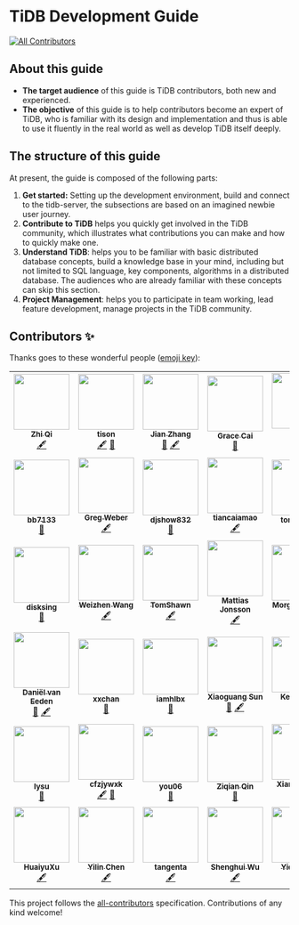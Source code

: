 # TiDB Development Guide

<!-- ALL-CONTRIBUTORS-BADGE:START - Do not remove or modify this section -->
[![All Contributors](https://img.shields.io/badge/all_contributors-30-orange.svg?style=flat-square)](#contributors-)
<!-- ALL-CONTRIBUTORS-BADGE:END -->

## About this guide

* **The target audience** of this guide is TiDB contributors, both new and experienced.
* **The objective** of this guide is to help contributors become an expert of TiDB, who is familiar with its design and implementation and thus is able to use it fluently in the real world as well as develop TiDB itself deeply.

## The structure of this guide

At present, the guide is composed of the following parts:

1. **Get started:** Setting up the development environment, build and connect to the tidb-server, the subsections are based on an imagined newbie user journey.
2. **Contribute to TiDB** helps you quickly get involved in the TiDB community, which illustrates what contributions you can make and how to quickly make one.
3. **Understand TiDB**: helps you to be familiar with basic distributed database concepts, build a knowledge base in your mind, including but not limited to SQL language, key components, algorithms in a distributed database. The audiences who are already familiar with these concepts can skip this section.
4. **Project Management**: helps you to participate in team working, lead feature development, manage projects in the TiDB community.

## Contributors ✨

Thanks goes to these wonderful people ([emoji key](https://allcontributors.org/docs/en/emoji-key)):

<!-- ALL-CONTRIBUTORS-LIST:START - Do not remove or modify this section -->
<!-- prettier-ignore-start -->
<!-- markdownlint-disable -->
<table>
  <tr>
    <td align="center"><a href="https://github.com/LittleFall"><img src="https://avatars.githubusercontent.com/u/30543181?v=4?s=100" width="100px;" alt=""/><br /><sub><b>Zhi Qi</b></sub></a><br /><a href="#content-LittleFall" title="Content">🖋</a></td>
    <td align="center"><a href="https://tisonkun.github.io/Miracle/"><img src="https://avatars.githubusercontent.com/u/18818196?v=4?s=100" width="100px;" alt=""/><br /><sub><b>tison</b></sub></a><br /><a href="#content-tisonkun" title="Content">🖋</a> <a href="https://github.com/pingcap/tidb-dev-guide/pulls?q=is%3Apr+reviewed-by%3Atisonkun" title="Reviewed Pull Requests">👀</a></td>
    <td align="center"><a href="http://zz-jason.github.io/"><img src="https://avatars.githubusercontent.com/u/5268763?v=4?s=100" width="100px;" alt=""/><br /><sub><b>Jian Zhang</b></sub></a><br /><a href="https://github.com/pingcap/tidb-dev-guide/pulls?q=is%3Apr+reviewed-by%3Azz-jason" title="Reviewed Pull Requests">👀</a> <a href="#content-zz-jason" title="Content">🖋</a></td>
    <td align="center"><a href="https://github.com/qiancai"><img src="https://avatars.githubusercontent.com/u/79440533?v=4?s=100" width="100px;" alt=""/><br /><sub><b>Grace Cai</b></sub></a><br /><a href="https://github.com/pingcap/tidb-dev-guide/pulls?q=is%3Apr+reviewed-by%3Aqiancai" title="Reviewed Pull Requests">👀</a></td>
    <td align="center"><a href="https://ichn.xyz"><img src="https://avatars.githubusercontent.com/u/29735669?v=4?s=100" width="100px;" alt=""/><br /><sub><b>虎</b></sub></a><br /><a href="#content-ichn-hu" title="Content">🖋</a> <a href="https://github.com/pingcap/tidb-dev-guide/pulls?q=is%3Apr+reviewed-by%3Aichn-hu" title="Reviewed Pull Requests">👀</a></td>
  </tr>
  <tr>
    <td align="center"><a href="https://github.com/bb7133"><img src="https://avatars.githubusercontent.com/u/1174042?v=4?s=100" width="100px;" alt=""/><br /><sub><b>bb7133</b></sub></a><br /><a href="https://github.com/pingcap/tidb-dev-guide/pulls?q=is%3Apr+reviewed-by%3Abb7133" title="Reviewed Pull Requests">👀</a></td>
    <td align="center"><a href="https://www.linkedin.com/in/gregabramowitzweber"><img src="https://avatars.githubusercontent.com/u/1183?v=4?s=100" width="100px;" alt=""/><br /><sub><b>Greg Weber</b></sub></a><br /><a href="#content-gregwebs" title="Content">🖋</a></td>
    <td align="center"><a href="https://github.com/djshow832"><img src="https://avatars.githubusercontent.com/u/29590578?v=4?s=100" width="100px;" alt=""/><br /><sub><b>djshow832</b></sub></a><br /><a href="https://github.com/pingcap/tidb-dev-guide/pulls?q=is%3Apr+reviewed-by%3Adjshow832" title="Reviewed Pull Requests">👀</a></td>
    <td align="center"><a href="http://www.zenlife.tk"><img src="https://avatars.githubusercontent.com/u/1420062?v=4?s=100" width="100px;" alt=""/><br /><sub><b>tiancaiamao</b></sub></a><br /><a href="#content-tiancaiamao" title="Content">🖋</a></td>
    <td align="center"><a href="https://github.com/tomdewan"><img src="https://avatars.githubusercontent.com/u/50153616?v=4?s=100" width="100px;" alt=""/><br /><sub><b>tomdewan</b></sub></a><br /><a href="https://github.com/pingcap/tidb-dev-guide/pulls?q=is%3Apr+reviewed-by%3Atomdewan" title="Reviewed Pull Requests">👀</a></td>
  </tr>
  <tr>
    <td align="center"><a href="https://github.com/disksing"><img src="https://avatars.githubusercontent.com/u/12077877?v=4?s=100" width="100px;" alt=""/><br /><sub><b>disksing</b></sub></a><br /><a href="https://github.com/pingcap/tidb-dev-guide/pulls?q=is%3Apr+reviewed-by%3Adisksing" title="Reviewed Pull Requests">👀</a></td>
    <td align="center"><a href="https://www.hawkingrei.com/blog/"><img src="https://avatars.githubusercontent.com/u/3427324?v=4?s=100" width="100px;" alt=""/><br /><sub><b>Weizhen Wang</b></sub></a><br /><a href="#content-hawkingrei" title="Content">🖋</a></td>
    <td align="center"><a href="https://github.com/TomShawn"><img src="https://avatars.githubusercontent.com/u/41534398?v=4?s=100" width="100px;" alt=""/><br /><sub><b>TomShawn</b></sub></a><br /><a href="#content-TomShawn" title="Content">🖋</a></td>
    <td align="center"><a href="https://github.com/mjonss"><img src="https://avatars.githubusercontent.com/u/5520054?v=4?s=100" width="100px;" alt=""/><br /><sub><b>Mattias Jonsson</b></sub></a><br /><a href="#content-mjonss" title="Content">🖋</a></td>
    <td align="center"><a href="http://www.tocker.ca/"><img src="https://avatars.githubusercontent.com/u/57982?v=4?s=100" width="100px;" alt=""/><br /><sub><b>Morgan Tocker</b></sub></a><br /><a href="#content-morgo" title="Content">🖋</a> <a href="https://github.com/pingcap/tidb-dev-guide/pulls?q=is%3Apr+reviewed-by%3Amorgo" title="Reviewed Pull Requests">👀</a></td>
  </tr>
  <tr>
    <td align="center"><a href="http://databaseblog.myname.nl"><img src="https://avatars.githubusercontent.com/u/1272980?v=4?s=100" width="100px;" alt=""/><br /><sub><b>Daniël van Eeden</b></sub></a><br /><a href="https://github.com/pingcap/tidb-dev-guide/pulls?q=is%3Apr+reviewed-by%3Adveeden" title="Reviewed Pull Requests">👀</a> <a href="#content-dveeden" title="Content">🖋</a></td>
    <td align="center"><a href="https://xxchan.github.io"><img src="https://avatars.githubusercontent.com/u/37948597?v=4?s=100" width="100px;" alt=""/><br /><sub><b>xxchan</b></sub></a><br /><a href="https://github.com/pingcap/tidb-dev-guide/pulls?q=is%3Apr+reviewed-by%3Axxchan" title="Reviewed Pull Requests">👀</a></td>
    <td align="center"><a href="https://www.iamhlbx.xyz"><img src="https://avatars.githubusercontent.com/u/50866227?v=4?s=100" width="100px;" alt=""/><br /><sub><b>iamhlbx</b></sub></a><br /><a href="https://github.com/pingcap/tidb-dev-guide/pulls?q=is%3Apr+reviewed-by%3AHuGanghui" title="Reviewed Pull Requests">👀</a></td>
    <td align="center"><a href="https://github.com/sunxiaoguang"><img src="https://avatars.githubusercontent.com/u/3982329?v=4?s=100" width="100px;" alt=""/><br /><sub><b>Xiaoguang Sun</b></sub></a><br /><a href="https://github.com/pingcap/tidb-dev-guide/pulls?q=is%3Apr+reviewed-by%3Asunxiaoguang" title="Reviewed Pull Requests">👀</a> <a href="#content-sunxiaoguang" title="Content">🖋</a></td>
    <td align="center"><a href="https://github.com/eurekaka"><img src="https://avatars.githubusercontent.com/u/6261973?v=4?s=100" width="100px;" alt=""/><br /><sub><b>Kenan Yao</b></sub></a><br /><a href="#content-eurekaka" title="Content">🖋</a></td>
  </tr>
  <tr>
    <td align="center"><a href="https://about.me/li.su"><img src="https://avatars.githubusercontent.com/u/528332?v=4?s=100" width="100px;" alt=""/><br /><sub><b>lysu</b></sub></a><br /><a href="https://github.com/pingcap/tidb-dev-guide/pulls?q=is%3Apr+reviewed-by%3Alysu" title="Reviewed Pull Requests">👀</a></td>
    <td align="center"><a href="https://github.com/cfzjywxk"><img src="https://avatars.githubusercontent.com/u/3692139?v=4?s=100" width="100px;" alt=""/><br /><sub><b>cfzjywxk</b></sub></a><br /><a href="#content-cfzjywxk" title="Content">🖋</a> <a href="https://github.com/pingcap/tidb-dev-guide/pulls?q=is%3Apr+reviewed-by%3Acfzjywxk" title="Reviewed Pull Requests">👀</a></td>
    <td align="center"><a href="https://blog.tongmu.me"><img src="https://avatars.githubusercontent.com/u/9587680?v=4?s=100" width="100px;" alt=""/><br /><sub><b>you06</b></sub></a><br /><a href="https://github.com/pingcap/tidb-dev-guide/pulls?q=is%3Apr+reviewed-by%3Ayou06" title="Reviewed Pull Requests">👀</a></td>
    <td align="center"><a href="https://github.com/ekexium"><img src="https://avatars.githubusercontent.com/u/31720476?v=4?s=100" width="100px;" alt=""/><br /><sub><b>Ziqian Qin</b></sub></a><br /><a href="https://github.com/pingcap/tidb-dev-guide/pulls?q=is%3Apr+reviewed-by%3Aekexium" title="Reviewed Pull Requests">👀</a></td>
    <td align="center"><a href="https://github.com/zhangyangyu"><img src="https://avatars.githubusercontent.com/u/3690895?v=4?s=100" width="100px;" alt=""/><br /><sub><b>Xiang Zhang</b></sub></a><br /><a href="#content-zhangyangyu" title="Content">🖋</a></td>
  </tr>
  <tr>
    <td align="center"><a href="https://github.com/XuHuaiyu"><img src="https://avatars.githubusercontent.com/u/9039012?v=4?s=100" width="100px;" alt=""/><br /><sub><b>HuaiyuXu</b></sub></a><br /><a href="#content-XuHuaiyu" title="Content">🖋</a></td>
    <td align="center"><a href="https://sticnarf.me"><img src="https://avatars.githubusercontent.com/u/17217495?v=4?s=100" width="100px;" alt=""/><br /><sub><b>Yilin Chen</b></sub></a><br /><a href="#content-sticnarf" title="Content">🖋</a></td>
    <td align="center"><a href="https://github.com/tangenta"><img src="https://avatars.githubusercontent.com/u/24713065?v=4?s=100" width="100px;" alt=""/><br /><sub><b>tangenta</b></sub></a><br /><a href="#content-tangenta" title="Content">🖋</a></td>
    <td align="center"><a href="https://github.com/wshwsh12"><img src="https://avatars.githubusercontent.com/u/14054293?v=4?s=100" width="100px;" alt=""/><br /><sub><b>Shenghui Wu</b></sub></a><br /><a href="#content-wshwsh12" title="Content">🖋</a></td>
    <td align="center"><a href="https://github.com/winoros"><img src="https://avatars.githubusercontent.com/u/7846227?v=4?s=100" width="100px;" alt=""/><br /><sub><b>Yiding Cui</b></sub></a><br /><a href="#content-winoros" title="Content">🖋</a></td>
  </tr>
</table>

<!-- markdownlint-restore -->
<!-- prettier-ignore-end -->

<!-- ALL-CONTRIBUTORS-LIST:END -->

This project follows the [all-contributors](https://github.com/all-contributors/all-contributors) specification. Contributions of any kind welcome!
